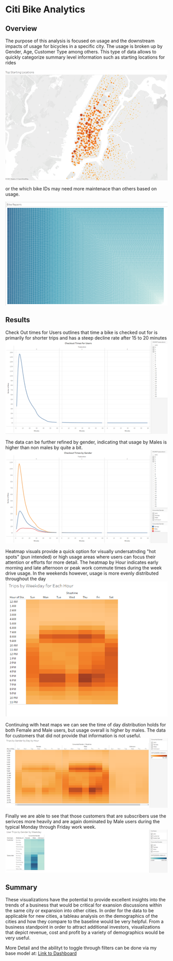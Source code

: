 # Citi Bike Analytics

## Overview
The purpose of this analysis is focused on usage and the downstream impacts of usage for bicycles in a specific city.  The usage is broken up by Gender, Age, Customer Type among others. This type of data allows to quickly categorize summary level information such as starting locations for rides

![Starting Locations](https://github.com/madrivers/Citi_Bike/blob/main/Images/Starting%20Locations_Pre%20Challenge.png)

or the which bike IDs may need more maintenace than others based on usage.  

![Bike Maintenance](https://github.com/madrivers/Citi_Bike/blob/main/Images/Bike%20Repairs_Pre%20Challenge.png)

## Results

Check Out times for Users outlines that time a bike is checked out for is primarily for shorter trips  and has a steep decline rate after 15 to 20 minutes
![Check Out Time](https://github.com/madrivers/Citi_Bike/blob/main/Images/CheckOut%20Times%20for%20Users.png)

The data can be further refined by gender, indicating that usage by Males is higher than non males by quite a bit.
![Check Out Time by Gender](https://github.com/madrivers/Citi_Bike/blob/main/Images/CheckOut%20Times%20by%20Gender.png)

Heatmap visuals provide a quick option for visually undersatnding "hot spots" (pun intended) or high usage areas where users can focus their attention or efforts for more detail.  The heatmap by Hour indicates early morning and late afternoon or peak work commute times during the week drive usage.  In the weekends however, usage is more evenly distributed throughout the day
![By Hour Heat Map](https://github.com/madrivers/Citi_Bike/blob/main/Images/Trips%20by%20Weekday%20by%20Hour_Heatmap.png)

Continuing with heat maps we can see the time of day distribution holds for both Female and Male users, but usage overall is higher by males.  The data for customers that did not provide that information is not useful.
![By Hour and Gender Heat Map](https://github.com/madrivers/Citi_Bike/blob/main/Images/Trips%20by%20Gender%20by%20Day%20by%20Hour_Heatmap.png)

Finally we are able to see that those customers that are subscribers use the serivces more heavily and are again dominated by Male users during the typical Monday through Friday work week.
![By User Type](https://github.com/madrivers/Citi_Bike/blob/main/Images/Trips%20by%20Day%20by%20Gender%20by%20User%20Type_Heatmap.png)

## Summary
These visualizations have the potential to provide excellent insights into the trends of a business that would be critical for exansion discussions within the same city or expansion into other cities.  In order for the data to be applicable for new cities, a tableau analysis on the demographics of the cities and how they compare to the baseline would be very helpful.  From a business standpoint in order to attract additional investors, visualizations that depict revenue, cost and profit by a variety of demographics would be very useful.

More Detail and the abilityt to toggle through filters can be done via my base model at:
[Link to Dashboard](https://public.tableau.com/app/profile/alejandro.rios3687)








